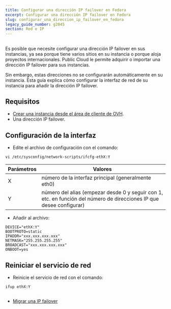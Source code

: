 ```yaml
---
title: Configurar una dirección IP failover en Fedora
excerpt: Configurar una dirección IP failover en Fedora
slug: configurar_una_direccion_ip_failover_en_fedora
legacy_guide_number: g2045
section: Red e IP
---
```



## 
Es posible que necesite configurar una dirección IP failover en sus instancias, ya sea porque tiene varios sitios en su instancia o porque aloja proyectos internacionales. Public Cloud le permite adquirir o importar una dirección IP failover para sus instancias. 

Sin embargo, estas direcciones no se configurarán automáticamente en su instancia. Esta guía explica cómo configurar la interfaz de red de su instancia para añadir la dirección IP failover.


## Requisitos

- [Crear una instancia desde el área de cliente de OVH]({legacy}1775). 
- Una dirección IP failover.




## Configuración de la interfaz

- Edite el archivo de configuración con el comando: 


```
vi /etc/sysconfig/network-scripts/ifcfg-ethX:Y
```



|Parámetros|Valores|
|---|---|
|X|número de la interfaz principal (generalmente eth0)|
|Y|número del alias (empezar desde 0 y seguir con 1, etc. en función del número de direcciones IP que desee configurar)|



- Añadir al archivo: 

```
DEVICE="ethX:Y"
BOOTPROTO=static
IPADDR="xxx.xxx.xxx.xxx"
NETMASK="255.255.255.255"
BROADCAST="xxx.xxx.xxx.xxx"
ONBOOT=yes
```





## Reiniciar el servicio de red

- Reinicie el servicio de red con el comando: 

```
ifup ethX:Y
```





## 

- [Migrar una IP failover]({legacy}1890)




## 
 

